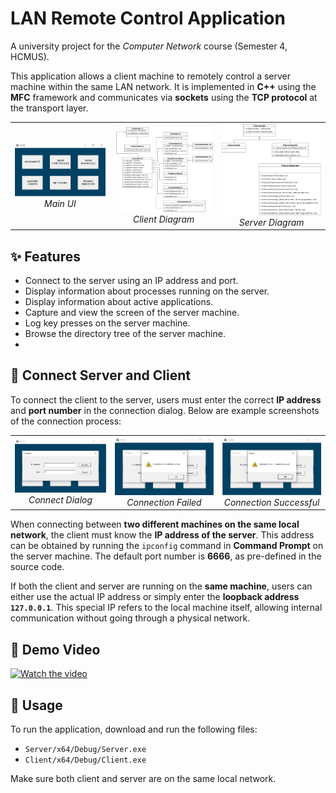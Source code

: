 # LAN Remote Control Application

A university project for the *Computer Network* course (Semester 4, HCMUS).

This application allows a client machine to remotely control a server machine within the same LAN network. It is implemented in **C++** using the **MFC** framework and communicates via **sockets** using the **TCP protocol** at the transport layer.

<table>
  <tr>
    <td align="center">
      <img src="assets/ui-6-buttons-enabled.png" alt="Main UI" width="300"/><br/>
      <em>Main UI</em>
    </td>
    <td align="center">
      <img src="assets/diagram-client.png" alt="Client Diagram" width="300"/><br/>
      <em>Client Diagram</em>
    </td>
    <td align="center">
      <img src="assets/diagram-server.png" alt="Server Diagram" width="300"/><br/>
      <em>Server Diagram</em>
    </td>
  </tr>
</table>

## ✨ Features

- Connect to the server using an IP address and port.
- Display information about processes running on the server.
- Display information about active applications.
- Capture and view the screen of the server machine.
- Log key presses on the server machine.
- Browse the directory tree of the server machine.
- 
## 🔌 Connect Server and Client

To connect the client to the server, users must enter the correct **IP address** and **port number** in the connection dialog. Below are example screenshots of the connection process:

<table>
  <tr>
    <td align="center">
      <img src="assets/ui-dialog-connect.png" alt="Connect Dialog" width="280"/><br/>
      <em>Connect Dialog</em>
    </td>
    <td align="center">
      <img src="assets/ui-dialog-connect-failed.png" alt="Connect Failed" width="280"/><br/>
      <em>Connection Failed</em>
    </td>
    <td align="center">
      <img src="assets/ui-dialog-connect-successful.png" alt="Connect Successful" width="280"/><br/>
      <em>Connection Successful</em>
    </td>
  </tr>
</table>

When connecting between **two different machines on the same local network**, the client must know the **IP address of the server**. This address can be obtained by running the `ipconfig` command in **Command Prompt** on the server machine. The default port number is **6666**, as pre-defined in the source code.

If both the client and server are running on the **same machine**, users can either use the actual IP address or simply enter the **loopback address `127.0.0.1`**. This special IP refers to the local machine itself, allowing internal communication without going through a physical network.


## 🎥 Demo Video

<a href="https://youtu.be/bAyCufM2_0o" target="_blank">
  <img src="https://img.youtube.com/vi/bAyCufM2_0o/hqdefault.jpg" alt="Watch the video" width="480">
</a>

## 🚀 Usage

To run the application, download and run the following files:

- `Server/x64/Debug/Server.exe`
- `Client/x64/Debug/Client.exe`

Make sure both client and server are on the same local network.
